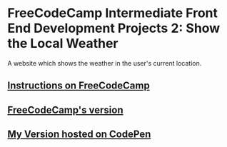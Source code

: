 # FreeCodeCamp Intermediate Front End Development Projects 2: Show the Local Weather

A website which shows the weather in the user's current location.


## [Instructions on FreeCodeCamp](https://www.freecodecamp.org/challenges/show-the-local-weather)

## [FreeCodeCamp's version](https://codepen.io/freeCodeCamp/full/bELRjV)

## [My Version hosted on CodePen](https://codepen.io/leonard92/pen/BzOmbp)
